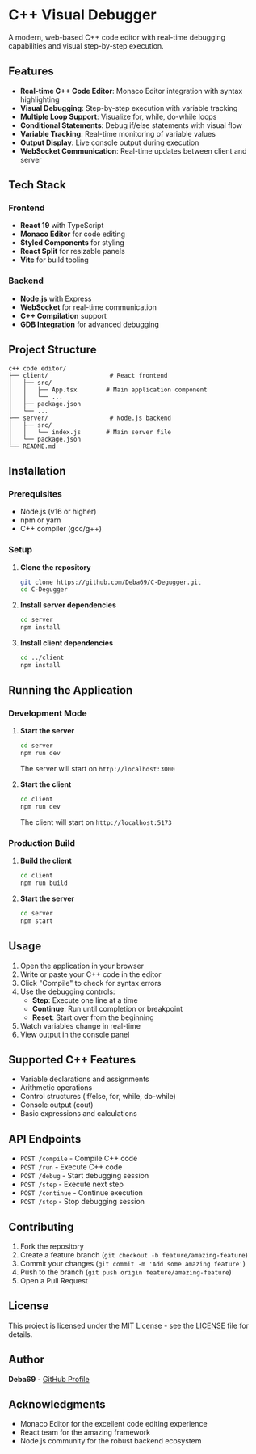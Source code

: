 # C++ Visual Debugger

A modern, web-based C++ code editor with real-time debugging capabilities and visual step-by-step execution.

## Features

- **Real-time C++ Code Editor**: Monaco Editor integration with syntax highlighting
- **Visual Debugging**: Step-by-step execution with variable tracking
- **Multiple Loop Support**: Visualize for, while, do-while loops
- **Conditional Statements**: Debug if/else statements with visual flow
- **Variable Tracking**: Real-time monitoring of variable values
- **Output Display**: Live console output during execution
- **WebSocket Communication**: Real-time updates between client and server

## Tech Stack

### Frontend
- **React 19** with TypeScript
- **Monaco Editor** for code editing
- **Styled Components** for styling
- **React Split** for resizable panels
- **Vite** for build tooling

### Backend
- **Node.js** with Express
- **WebSocket** for real-time communication
- **C++ Compilation** support
- **GDB Integration** for advanced debugging

## Project Structure

```
c++ code editor/
├── client/                 # React frontend
│   ├── src/
│   │   ├── App.tsx        # Main application component
│   │   └── ...
│   ├── package.json
│   └── ...
├── server/                 # Node.js backend
│   ├── src/
│   │   └── index.js       # Main server file
│   └── package.json
└── README.md
```

## Installation

### Prerequisites
- Node.js (v16 or higher)
- npm or yarn
- C++ compiler (gcc/g++)

### Setup

1. **Clone the repository**
   ```bash
   git clone https://github.com/Deba69/C-Degugger.git
   cd C-Degugger
   ```

2. **Install server dependencies**
   ```bash
   cd server
   npm install
   ```

3. **Install client dependencies**
   ```bash
   cd ../client
   npm install
   ```

## Running the Application

### Development Mode

1. **Start the server**
   ```bash
   cd server
   npm run dev
   ```
   The server will start on `http://localhost:3000`

2. **Start the client**
   ```bash
   cd client
   npm run dev
   ```
   The client will start on `http://localhost:5173`

### Production Build

1. **Build the client**
   ```bash
   cd client
   npm run build
   ```

2. **Start the server**
   ```bash
   cd server
   npm start
   ```

## Usage

1. Open the application in your browser
2. Write or paste your C++ code in the editor
3. Click "Compile" to check for syntax errors
4. Use the debugging controls:
   - **Step**: Execute one line at a time
   - **Continue**: Run until completion or breakpoint
   - **Reset**: Start over from the beginning
5. Watch variables change in real-time
6. View output in the console panel

## Supported C++ Features

- Variable declarations and assignments
- Arithmetic operations
- Control structures (if/else, for, while, do-while)
- Console output (cout)
- Basic expressions and calculations

## API Endpoints

- `POST /compile` - Compile C++ code
- `POST /run` - Execute C++ code
- `POST /debug` - Start debugging session
- `POST /step` - Execute next step
- `POST /continue` - Continue execution
- `POST /stop` - Stop debugging session

## Contributing

1. Fork the repository
2. Create a feature branch (`git checkout -b feature/amazing-feature`)
3. Commit your changes (`git commit -m 'Add some amazing feature'`)
4. Push to the branch (`git push origin feature/amazing-feature`)
5. Open a Pull Request

## License

This project is licensed under the MIT License - see the [LICENSE](LICENSE) file for details.

## Author

**Deba69** - [GitHub Profile](https://github.com/Deba69)

## Acknowledgments

- Monaco Editor for the excellent code editing experience
- React team for the amazing framework
- Node.js community for the robust backend ecosystem 